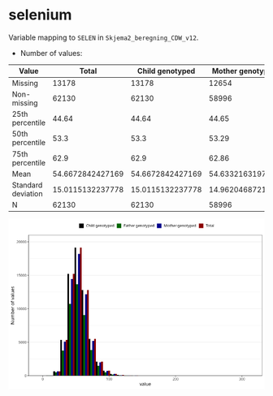 # selenium
Variable mapping to `SELEN` in `Skjema2_beregning_CDW_v12`.
- Number of values:

| Value | Total | Child genotyped | Mother genotyped | Father genotyped |
| ----- | ----- | --------------- | ---------------- | ---------------- |
| Missing | 13178 | 13178 | 12654 | 6217 |
| Non-missing | 62130 | 62130 | 58996 | 43867 |
| 25th percentile | 44.64 | 44.64 | 44.65 | 44.63 |
| 50th percentile | 53.3 | 53.3 | 53.29 | 53.27 |
| 75th percentile | 62.9 | 62.9 | 62.86 | 62.73 |
| Mean | 54.6672842427169 | 54.6672842427169 | 54.6332163197505 | 54.5366915904894 |
| Standard deviation | 15.0115132237778 | 15.0115132237778 | 14.9620468721364 | 14.7891643045457 |
| N | 62130 | 62130 | 58996 | 43867 |



![](selenium_n.png)



